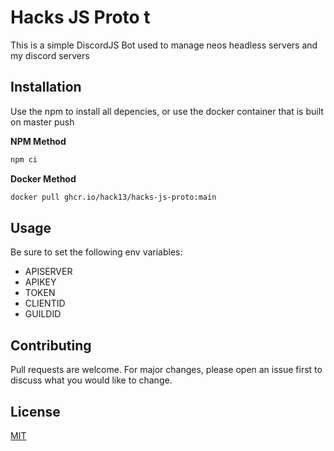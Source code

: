 # Hacks JS Proto t

This is a simple DiscordJS Bot used to manage neos headless servers and my discord servers

## Installation

Use the npm to install all depencies, or use the docker container that is built on master push

**NPM Method**
```bash
npm ci
```

**Docker Method**
```bash
docker pull ghcr.io/hack13/hacks-js-proto:main
```

## Usage
Be sure to set the following env variables:

- APISERVER
- APIKEY
- TOKEN
- CLIENTID
- GUILDID


## Contributing
Pull requests are welcome. For major changes, please open an issue first to discuss what you would like to change.

## License
[MIT](https://choosealicense.com/licenses/mit/)
